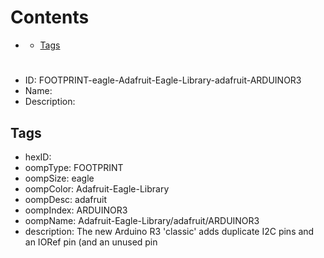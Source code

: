 



Contents
========

* [](#)
	* [Tags](#tags)

# 

- ID: FOOTPRINT-eagle-Adafruit-Eagle-Library-adafruit-ARDUINOR3
- Name: 
- Description: 

## Tags

- hexID: 
- oompType: FOOTPRINT
- oompSize: eagle
- oompColor: Adafruit-Eagle-Library
- oompDesc: adafruit
- oompIndex: ARDUINOR3
- oompName: Adafruit-Eagle-Library/adafruit/ARDUINOR3
- description: The new Arduino R3 'classic' adds duplicate I2C pins and an IORef pin (and an unused pin
